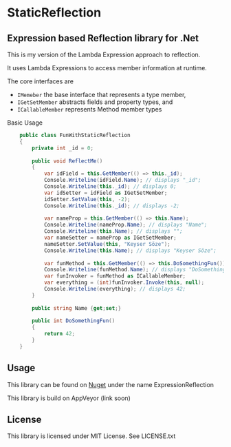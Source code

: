 StaticReflection
================

Expression based Reflection library for .Net
---------------------------------------------

This is my version of the Lambda Expression approach to reflection.

It uses Lambda Expressions to access member information at runtime.

The core interfaces are 
* ``` IMemeber ``` the base interface that represents a type member,
* ``` IGetSetMember ``` abstracts fields and property types, and
* ``` ICallableMember ``` represents Method member types

<dl>
    <dt>Basic Usage</dt>
    <dd></dd>
</dl>


```C#
    public class FunWithStaticReflection
    {
        private int _id = 0;
        
        public void ReflectMe()
        {
            var idField = this.GetMember(() => this._id);
            Console.Writeline(idField.Name); // displays "_id";
            Console.Writeline(this._id); // displays 0;
            var idSetter = idField as IGetSetMember;
            idSetter.SetValue(this, -2); 
            Console.Writeline(this._id); // displays -2;
            
            var nameProp = this.GetMember(() => this.Name);
            Console.Writeline(nameProp.Name); // displays "Name";
            Console.Writeline(this.Name); // displays "";
            var nameSetter = nameProp as IGetSetMember;
            nameSetter.SetValue(this, "Keyser Söze"); 
            Console.Writeline(this.Name); // displays "Keyser Söze";
                        
            var funMethod = this.GetMember(() => this.DoSomethingFun());
            Console.Writeline(funMethod.Name); // displays "DoSomethingFun";            
            var funInvoker = funMethod as ICallableMember;
            var everything = (int)funInvoker.Invoke(this, null);
            Console.Writeline(everything); // displays 42;
        }
        
        public string Name {get;set;}
        
        public int DoSomethingFun()
        {
            return 42;
        }
    }
```

Usage
------

This library can be found on [Nuget](https://www.nuget.org/packages/ExpressionReflection/) under the name ExpressionReflection

This library is build on AppVeyor (link soon)

License
--------

This library is licensed under MIT License. See LICENSE.txt
